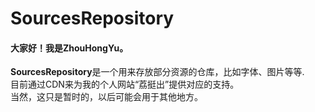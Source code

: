# SourcesRepository
#### 大家好！我是ZhouHongYu。
**SourcesRepository**是一个用来存放部分资源的仓库，比如字体、图片等等.
<br />目前通过CDN来为我的个人网站“荔挺出”提供对应的支持。
<br />当然，这只是暂时的，以后可能会用于其他地方。
